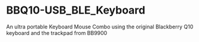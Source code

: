 # BBQ10-USB_BLE_Keyboard
An ultra portable Keyboard Mouse Combo using the original Blackberry Q10 keyboard and the trackpad from BB9900
